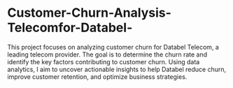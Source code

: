 # Customer-Churn-Analysis-Telecomfor-Databel-
This project focuses on analyzing customer churn for Databel Telecom, a leading telecom provider. The goal is to determine the churn rate and identify the key factors contributing to customer churn. Using data analytics, I  aim to uncover actionable insights to help Databel reduce churn, improve customer retention, and optimize business strategies.
